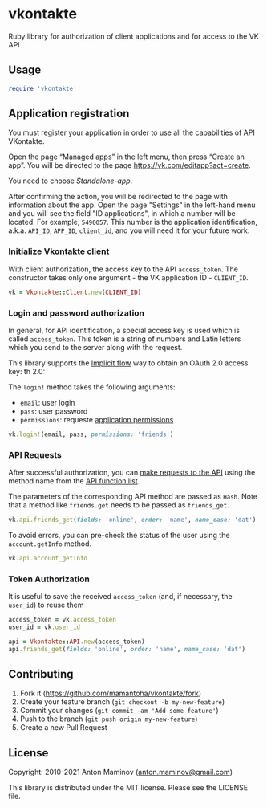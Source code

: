 # vkontakte

Ruby library for authorization of client applications and for access to the VK API

## Usage

``` ruby
require 'vkontakte'
```

## Application registration

You must register your application in order to use all the capabilities of API VKontakte.

Open the page “Managed apps” in the left menu, then press “Create an app”. You will be directed to the page <https://vk.com/editapp?act=create>.

You need to choose _Standalone-app_.

After confirming the action, you will be redirected to the page with information about the app. Open the page "Settings" in the left-hand menu and you will see the field "ID applications", in which a number will be located. For example, `5490057`. This number is the application identification, a.k.a. `API_ID`, `APP_ID`, `client_id`, and you will need it for your future work.

### Initialize Vkontakte client

With client authorization, the access key to the API `access_token`.
The constructor takes only one argument - the VK application ID - `CLIENT_ID`.

``` ruby
vk = Vkontakte::Client.new(CLIENT_ID)
```

### Login and password authorization

In general, for API identification, a special access key is used which is called `access_token`. This token is a string of numbers and Latin letters which you send to the server along with the request.

This library supports the [Implicit flow](https://vk.com/dev/implicit_flow_user) way to obtain an OAuth 2.0 access key:
th 2.0:

The `login!` method takes the following arguments:

* `email`: user login
* `pass`: user password
* `permissions`: requeste [application permissions](https://vk.com/dev/permissions)

``` ruby
vk.login!(email, pass, permissions: 'friends')
```

### API Requests

After successful authorization, you can [make requests to the API](http://vk.com/dev/api_requests) using the method name from the [API function list](http://vk.com/dev/methods).

The parameters of the corresponding API method are passed as `Hash`.
Note that a method like `friends.get` needs to be passed as `friends_get`.

``` ruby
vk.api.friends_get(fields: 'online', order: 'name', name_case: 'dat')
```

To avoid errors, you can pre-check the status of the user using the `account.getInfo` method.

```ruby
vk.api.account_getInfo
```

### Token Authorization

It is useful to save the received `access_token` (and, if necessary, the `user_id`) to reuse them

``` ruby
access_token = vk.access_token
user_id = vk.user_id
```

``` ruby
api = Vkontakte::API.new(access_token)
api.friends_get(fields: 'online', order: 'name', name_case: 'dat')
```

## Contributing

1. Fork it (<https://github.com/mamantoha/vkontakte/fork>)
2. Create your feature branch (`git checkout -b my-new-feature`)
3. Commit your changes (`git commit -am 'Add some feature'`)
4. Push to the branch (`git push origin my-new-feature`)
5. Create a new Pull Request

## License

Copyright: 2010-2021 Anton Maminov (anton.maminov@gmail.com)

This library is distributed under the MIT license. Please see the LICENSE file.
